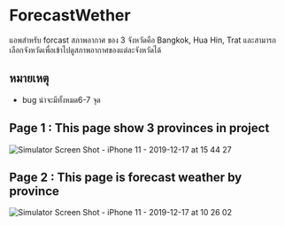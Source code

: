 # ForecastWether


แอพสำหรับ forcast สภาพอากาศ ของ 3 จังหวัดคือ Bangkok, Hua Hin, Trat
และสามารถเลือกจังหวัดเพื่อเข้าไปดูสภาพอากาศของแต่ละจังหวัดได้

## หมายเหตุ

- bug น่าจะมีทั้งหมด6-7 จุด

## Page 1 : This page show 3 provinces in project

![Simulator Screen Shot - iPhone 11 - 2019-12-17 at 15 44 27](https://user-images.githubusercontent.com/28339790/73862948-e04f0200-4871-11ea-816f-ad20d143816c.png)



## Page 2 : This page is forecast weather by province

![Simulator Screen Shot - iPhone 11 - 2019-12-17 at 10 26 02](https://user-images.githubusercontent.com/28339790/73862969-e80ea680-4871-11ea-8809-2ce72f376e7f.png)
